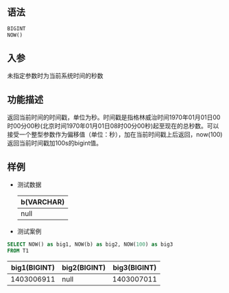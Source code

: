 ## 语法

```sql
BIGINT
NOW()
```

## 入参

未指定参数时为当前系统时间的秒数

## 功能描述

返回当前时间的时间戳，单位为秒。时间戳是指格林威治时间1970年01月01日00时00分00秒(北京时间1970年01月01日08时00分00秒)起至现在的总秒数。可以接受一个整型参数作为偏移值（单位：秒），加在当前时间戳上后返回，now(100)返回当前时间戳加100s的bigint值。

## 样例

- 测试数据

  | b(VARCHAR) |
    | --- |
  | null |


- 测试案例

```sql
SELECT NOW() as big1, NOW(b) as big2, NOW(100) as big3
FROM T1
```

| big1(BIGINT) | big2(BIGINT) | big3(BIGINT) |
| --- | --- | --- |
| 1403006911 | null | 1403007011 |

